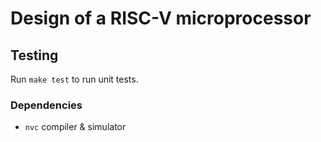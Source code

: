 # Design of a RISC-V microprocessor

## Testing 

Run `make test` to run unit tests.

### Dependencies

- `nvc` compiler & simulator 
